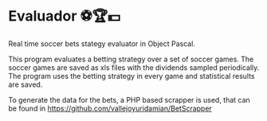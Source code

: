 # Evaluador ⚽️🏆💵 #

Real time soccer bets stategy evaluator in Object Pascal.

This program evaluates a betting strategy over a set of soccer games.
The soccer games are saved as xls files with the dividends sampled periodically.
The program uses the betting strategy in every game and statistical results are saved.

To generate the data for the bets, a PHP based scrapper is used, that can be found in https://github.com/vallejoyuridamian/BetScrapper
